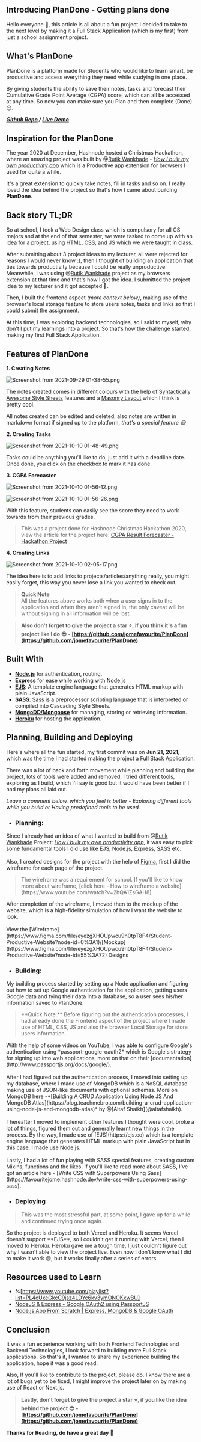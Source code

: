 ## Introducing PlanDone - Getting plans done

Hello everyone 👋, this article is all about a fun project I decided to take to the next level by making it a Full Stack Application (which is my first) from just a school assignment project.

## What's PlanDone
PlanDone is a platform made for Students who would like to learn smart, be productive and access everything they need while studying in one place.

By giving students the ability to save their notes, tasks and forecast their Cumulative Grade Point Average (CGPA) score, which can all be accessed at any time. So now you can make sure you Plan and then complete (Done) 😏.

***[Github Repo](https://github.com/jomefavourite/PlanDone) / [Live Demo](https://plandone-student.herokuapp.com/)***

## Inspiration for the PlanDone
The year 2020 at December, Hashnode hosted a Christmas Hackathon, where an amazing project was built by @[Rutik Wankhade](@rutikwankhade) - *[How I built my own productivity app](https://blog.rutikwankhade.dev/how-i-built-my-own-productivity-app)* which is a Productive app extension for browsers I used for quite a while.

It's a great extension to quickly take notes, fill in tasks and so on. I really loved the idea behind the project so that's how I came about building **PlanDone**.

## Back story TL;DR
So at school, I took a Web Design class which is compulsory for all CS majors and at the end of that semester, we were tasked to come up with an idea for a project, using HTML, CSS, and JS which we were taught in class. 

After submitting about 3 project ideas to my lecturer, all were rejected for reasons I would never know :), then I thought of building an application that ties towards productivity because I could be really unproductive. Meanwhile, I was using @[Rutik Wankhade](@rutikwankhade) project as my browsers extension at that time and that's how I got the idea. I submitted the project idea to my lecturer and it got accepted 🎊.

Then, I built the frontend aspect *(more context below)*, making use of the browser's local storage feature to store users notes, tasks and links so that I could submit the assignment.

At this time, I was exploring backend technologies, so I said to myself, why don't I put my learnings into a project. So that's how the challenge started, making my first Full Stack Application.

## Features of PlanDone

**1. Creating Notes**

![Screenshot from 2021-09-29 01-38-55.png](https://cdn.hashnode.com/res/hashnode/image/upload/v1632876038604/lLMC_6OkM.png)

The notes created comes in different colours with the help of [Syntactically Awesome Style Sheets](https://favouritejome.hashnode.dev/write-css-with-superpowers-using-sass) features and a [Masonry Layout](https://developer.mozilla.org/en-US/docs/Web/CSS/CSS_Grid_Layout/Masonry_Layout) which I think is pretty cool.

All notes created can be edited and deleted, also notes are written in markdown format if signed up to the platform, *that's a special feature 😃*

**2. Creating Tasks**


![Screenshot from 2021-10-10 01-48-49.png](https://cdn.hashnode.com/res/hashnode/image/upload/v1633826994189/yTfmlaBNG.png)

Tasks could be anything you'll like to do, just add it with a deadline date. Once done, you click on the checkbox to mark it has done.

**3. CGPA Forecaster**

![Screenshot from 2021-10-10 01-56-12.png](https://cdn.hashnode.com/res/hashnode/image/upload/v1633827597523/OMZnYhYiR.png)

![Screenshot from 2021-10-10 01-56-26.png](https://cdn.hashnode.com/res/hashnode/image/upload/v1633827650336/U5exjkDLU.png)

With this feature, students can easily see the score they need to work towards from their previous grades.

> This was a project done for Hashnode Christmas Hackathon 2020, view the article for the project here: [CGPA Result Forecaster - Hackathon Project](https://favouritejome.hashnode.dev/cgpa-result-forecaster-hackathon-project)

**4. Creating Links**

![Screenshot from 2021-10-10 02-05-17.png](https://cdn.hashnode.com/res/hashnode/image/upload/v1633828324272/g0y2Q2Tzi.png)

The idea here is to add links to projects/articles/anything really, you might easily forget, this way you never lose a link you wanted to check out.

> **Quick Note** <br>
All the features above works both when a user signs in to the application and when they aren't signed in, the only caveat will be without signing in all information will be lost.

> **Also don't forget to give the project a star ⭐, if you think it's a fun project like I do 😎 - [https://github.com/jomefavourite/PlanDone](https://github.com/jomefavourite/PlanDone)**

## Built With
- **[Node.js](https://nodejs.org/en/)** for authentication, routing.
- **[Express](https://expressjs.com/)** for ease while working with Node.js
- **[EJS](https://ejs.co/)**: A template engine language that generates HTML markup with plain JavaScript. 
- **[SASS](https://sass-lang.com/)**: Sass is a preprocessor scripting language that is interpreted or compiled into Cascading Style Sheets.
- **[MongoDD/Mongoose](https://www.mongodb.com/)** for managing, storing or retrieving information.
- **[Heroku](http://heroku.com/)** for hosting the application.

## Planning, Building and Deploying

Here's where all the fun started, my first commit was on **Jun 21, 2021,** which was the time I had started making the project a Full Stack Application.

There was a lot of back and forth movement while planning and building the project, lots of tools were added and removed. I tried different tools, exploring as I build, which I'll say is good but it would have been better if I had my plans all laid out. 

*Leave a comment below, which you feel is better - Exploring different tools while you build or Having predefined tools to be used.*

- ### Planning:<br>
Since I already had an idea of what I wanted to build from @[Rutik Wankhade](@rutikwankhade) Project: *[How I built my own productivity app](https://blog.rutikwankhade.dev/how-i-built-my-own-productivity-app)*, it was easy to pick some fundamental tools I did use like EJS, Node.js, Express, SASS etc.<br>
<br>
Also, I created designs for the project with the help of [Figma](https://figma.com), first I did the wireframe for each page of the project.
<br>
<blockquote>
The wireframe was a requirement for school. If you'll like to know more about wireframe, [click here - How to wireframe a website](https://www.youtube.com/watch?v=2hQA1ZsGAH8)
</blockquote>
After completion of the wireframe, I moved then to the mockup of the website, which is a high-fidelity simulation of how I want the website to look.<br>
<br>
View the [Wireframe](https://www.figma.com/file/eyezgXHOUpwcu9n0tpT8F4/Student-Productive-Website?node-id=0%3A1)/[Mockup](https://www.figma.com/file/eyezgXHOUpwcu9n0tpT8F4/Student-Productive-Website?node-id=55%3A72) Designs

- ### Building:<br>
My building process started by setting up a Node application and figuring out how to set up Google authentication for the application, getting users Google data and tying their data into a database, so a user sees his/her information saved to PlanDone.
<blockquote>
**Quick Note:** Before figuring out the authentication processes, I had already done the Frontend aspect of the project where I made use of HTML, CSS, JS and also the browser Local Storage for store users information.
</blockquote>
With the help of some videos on YouTube, I was able to configure Google's authentication using *passport-google-oauth2* which is Google's strategy for signing up into web applications, more on that on their [documentation](http://www.passportjs.org/docs/google/). <br>
<br>
After I had figured out the authentication process, I moved into setting up my database, where I made use of MongoDB which is a NoSQL database making use of JSON-like documents with optional schemas. More on MongoDB here -*[Building A CRUD Application Using Node JS And MongoDB Atlas](https://blog.teachmebro.com/building-a-crud-application-using-node-js-and-mongodb-atlas)* by @[Altaf Shaikh](@altafshaikh).<br>
<br>
Thereafter I moved to implement other features I thought were cool, broke a lot of things, figured them out and generally learnt new things in the process. By the way, I made use of [EJS](https://ejs.co) which is a template engine language that generates HTML markup with plain JavaScript but in this case, I made use Node.js.<br>
<br>
Lastly, I had a lot of fun playing with SASS special features, creating custom Mixins, functions and the likes. If you'll like to read more about SASS, I've got an article here - [Write CSS with Superpowers Using Sass](https://favouritejome.hashnode.dev/write-css-with-superpowers-using-sass).

- ### Deploying<br>
<blockquote>
This was the most stressful part, at some point, I gave up for a while and continued trying once again.
</blockquote>
So the project is deployed to both Vercel and Heroku. It seems Vercel doesn't support **EJS**, so I couldn't get it running with Vercel, then I moved to Heroku. Heroku gave me a tough time, I just couldn't figure out why I wasn't able to view the project live. Even now I don't know what I did to make it work 😅, but it works finally after a series of errors.

## Resources used to Learn

- %[https://www.youtube.com/playlist?list=PL4cUxeGkcC9jsz4LDYc6kv3ymONOKxwBU]
- [NodeJS & Express - Google OAuth2 using PassportJS](https://www.youtube.com/watch?v=Q0a0594tOrc)
- [Node.js App From Scratch | Express, MongoDB & Google OAuth](https://www.youtube.com/watch?v=SBvmnHTQIPY&t=352s)

## Conclusion

It was a fun experience working with both Frontend Technologies and Backend Technologies, I look forward to building more Full Stack applications. So that's it, I wanted to share my experience building the application, hope it was a good read.

Also, If you'll like to contribute to the project, please do. I know there are a lot of bugs yet to be fixed, I might improve the project later on by making use of React or Next.js. 

> **Lastly, don't forget to give the project a star ⭐, if you like the idea behind the project 😎 - [https://github.com/jomefavourite/PlanDone](https://github.com/jomefavourite/PlanDone)**

**Thanks for Reading, do have a great day 👋** 









